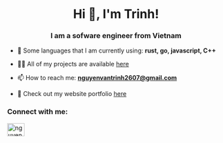 <h1 align="center">Hi 👋, I'm Trinh!</h1>
<h3 align="center">I am a sofware engineer from Vietnam</h3>

- 💬 Some languages that I am currently using: **rust, go, javascript, C++**

- 👨‍💻 All of my projects are available [here](https://github.com/nvtrinh2001)

- 📫 How to reach me: **nguyenvantrinh2607@gmail.com**

- 📄 Check out my website portfolio [here](https://trinhnguyen.vercel.app)

<h3 align="left">Connect with me:</h3>
<p align="left">
<a href="https://www.linkedin.com/in/nguyenvantrinh2001/" target="blank"><img align="center" src="https://raw.githubusercontent.com/rahuldkjain/github-profile-readme-generator/master/src/images/icons/Social/linked-in-alt.svg" alt="nguyenvantrinh2001" height="30" width="40" /></a>
</p>
